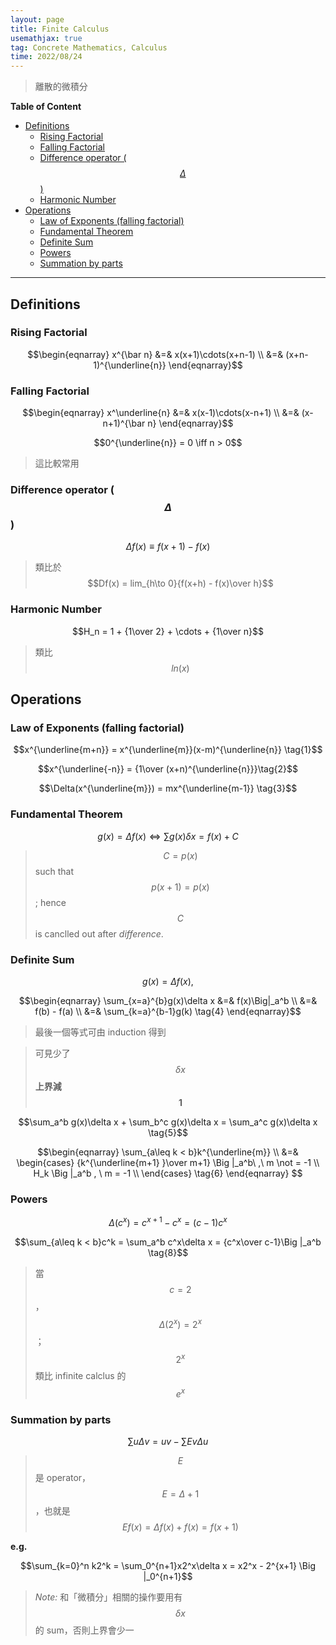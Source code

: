 ```yaml
---
layout: page
title: Finite Calculus
usemathjax: true
tag: Concrete Mathematics, Calculus
time: 2022/08/24
---
```


> 離散的微積分

**Table of Content**
- [Definitions](#definitions)
  - [Rising Factorial](#rising-factorial)
  - [Falling Factorial](#falling-factorial)
  - [Difference operator ($$\Delta$$)](#difference-operator-delta)
  - [Harmonic Number](#harmonic-number)
- [Operations](#operations)
  - [Law of Exponents (falling factorial)](#law-of-exponents-falling-factorial)
  - [Fundamental Theorem](#fundamental-theorem)
  - [Definite Sum](#definite-sum)
  - [Powers](#powers)
  - [Summation by parts](#summation-by-parts)

---

## Definitions
### Rising Factorial

$$\begin{eqnarray}
    x^{\bar n} &=& x(x+1)\cdots(x+n-1) \\
    &=& (x+n-1)^{\underline{n}}
\end{eqnarray}$$


### Falling Factorial

$$\begin{eqnarray}
    x^\underline{n} &=& x(x-1)\cdots(x-n+1) \\
    &=& (x-n+1)^{\bar n}
\end{eqnarray}$$


$$0^{\underline{n}} = 0 \iff n > 0$$

> 這比較常用

### Difference operator ($$\Delta$$)

$$\Delta f(x) \equiv f(x+1) - f(x)$$

> 類比於 $$Df(x) = lim_{h\to 0}{f(x+h) - f(x)\over h}$$

### Harmonic Number

$$H_n = 1 + {1\over 2} + \cdots + {1\over n}$$

> 類比 $$ln(x)$$

## Operations

### Law of Exponents (falling factorial)

$$x^{\underline{m+n}} = x^{\underline{m}}(x-m)^{\underline{n}} \tag{1}$$

$$x^{\underline{-n}} = {1\over (x+n)^{\underline{n}}}\tag{2}$$

$$\Delta(x^{\underline{m}}) = mx^{\underline{m-1}} \tag{3}$$

### Fundamental Theorem

$$g(x) = \Delta f(x) \iff \sum g(x)\delta x = f(x) + C$$

> $$C = p(x)$$ such that $$p(x+1) = p(x)$$; hence $$C$$ is canclled out after *difference*.

### Definite Sum

$$g(x) = \Delta f(x),$$

$$\begin{eqnarray}
\sum_{x=a}^{b}g(x)\delta x &=& f(x)\Big|_a^b \\
&=& f(b) - f(a) \\
&=& \sum_{k=a}^{b-1}g(k) \tag{4}
\end{eqnarray}$$

> 最後一個等式可由 induction 得到

> 可見少了 $$\delta x$$ **上界減 $$1$$**

$$\sum_a^b g(x)\delta x + \sum_b^c g(x)\delta x = \sum_a^c g(x)\delta x \tag{5}$$

$$\begin{eqnarray} 
\sum_{a\leq k < b}k^{\underline{m}} \\ &=&
\begin{cases}
{k^{\underline{m+1} }\over m+1} \Big |_a^b\ ,\ m \not = -1 \\
H_k \Big |_a^b , \ m = -1 \\
\end{cases} \tag{6}
\end{eqnarray}
$$

### Powers

$$\Delta(c^x) = c^{x+1} - c^x = (c-1)c^x \tag{7}$$

$$\sum_{a\leq k < b}c^k = \sum_a^b c^x\delta x = {c^x\over c-1}\Big |_a^b \tag{8}$$

> 當 $$c=2$$，$$\Delta(2^x) = 2^x$$；$$2^x$$ 類比 infinite calclus 的 $$e^x$$

### Summation by parts

$$\sum u\Delta v = uv - \sum Ev\Delta u \tag{9}$$

> $$E$$ 是 operator，$$E = \Delta + 1$$，也就是 $$Ef(x) = \Delta f(x) + f(x) = f(x+1)$$

**e.g.**

$$\sum_{k=0}^n k2^k = \sum_0^{n+1}x2^x\delta x = x2^x - 2^{x+1} \Big |_0^{n+1}$$

> *Note:* 和「微積分」相關的操作要用有 $$\delta x$$ 的 sum，否則上界會少一